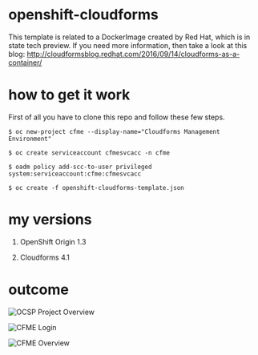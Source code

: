 ﻿# openshift-cloudforms

This template is related to a DockerImage created by Red Hat, which is in state tech preview. If you need more information, then take a look at this blog: http://cloudformsblog.redhat.com/2016/09/14/cloudforms-as-a-container/

# how to get it work

First of all you have to clone this repo and follow these few steps.

```
$ oc new-project cfme --display-name="Cloudforms Management Environment" 

$ oc create serviceaccount cfmesvcacc -n cfme

$ oadm policy add-scc-to-user privileged system:serviceaccount:cfme:cfmesvcacc 

$ oc create -f openshift-cloudforms-template.json
```

# my versions

1) OpenShift Origin 1.3

2) Cloudforms 4.1 

# outcome

![OCSP Project Overview](https://github.com/Sifa91/openshift-cloudforms/blob/master/doc/oscp_overview.png)

![CFME Login](https://github.com/Sifa91/openshift-cloudforms/blob/master/doc/login.png)

![CFME Overview](https://github.com/Sifa91/openshift-cloudforms/blob/master/doc/cfme_overview.png)

